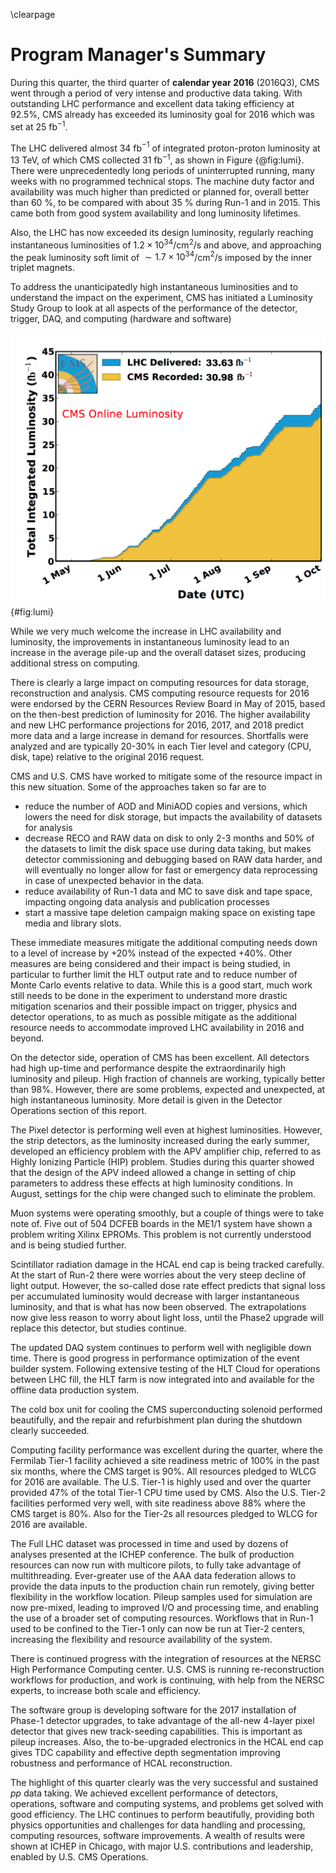 \clearpage

# Program Manager's Summary

During this quarter, the third quarter of  **calendar year 2016** (2016Q3), CMS went through a period of very intense and productive data taking. With outstanding LHC performance and excellent data taking efficiency at 92.5%, CMS already has exceeded its luminosity goal for 2016 which was set at 25 fb$^{-1}$.

The LHC delivered almost 34 fb$^{-1}$ of integrated proton-proton luminosity at 13 TeV, of which CMS collected  31 fb$^{-1}$, as shown in Figure {@fig:lumi}. There were unprecedentedly long periods of uninterrupted running, many weeks with no programmed technical stops. The machine duty factor and availability was much higher than predicted or planned for, overall better than 60 %, to be compared with about 35 % during Run-1 and in 2015. This came both from good system availability and long luminosity lifetimes.

Also, the LHC has now exceeded its design luminosity, regularly reaching instantaneous luminosities of $1.2 \times 10^{34}$/cm$^{2}$/s and above, and approaching the peak luminosity soft limit of $\sim 1.7 \times 10^{34}$/cm$^{2}$/s imposed by the inner triplet magnets. 

To address the unanticipatedly high instantaneous luminosities and to understand the impact on the experiment, CMS has initiated a Luminosity Study Group to look at all aspects of the performance of the detector, trigger, DAQ, and computing (hardware and software)

![Integrated luminosity accumulated during this quarter.](figures/2016-09-lumi.png){#fig:lumi}

While we very much welcome the increase in LHC availability and luminosity, the improvements in instantaneous luminosity lead to an increase in the average pile-up  and the overall dataset sizes, producing additional stress on computing.

There is clearly a large impact on computing resources for data storage, reconstruction and analysis. CMS computing resource requests for 2016 were endorsed by the CERN Resources Review Board in May of 2015, based on the then-best prediction of luminosity for 2016.  The higher availability and new LHC performance projections for 2016, 2017, and 2018 predict more data and a large increase in demand for resources. Shortfalls were analyzed and are typically 20-30% in each Tier level and category (CPU, disk, tape) relative to the original 2016 request.

CMS and U.S. CMS have worked to mitigate some of the resource impact in this new situation. Some of the approaches taken so far are to 

- reduce the number of AOD and MiniAOD copies and versions, which lowers the need for disk storage, but impacts the availability of datasets for analysis
- decrease RECO and RAW data on disk to only 2-3 months and 50% of the datasets to limit the disk space use during data taking, but makes detector commissioning and debugging based on RAW data harder, and will eventually no longer allow for fast or emergency data reprocessing in case of unexpected behavior in the data.
- reduce availability of Run-1 data and MC to save disk and tape space, impacting ongoing data analysis and publication processes
- start a massive tape deletion campaign making space on existing tape media and
  library slots.

These immediate measures mitigate the additional computing needs down to a level of increase by +20% instead of the expected +40%. Other measures are being considered and their impact is being studied, in particular to further limit the HLT output rate and to reduce number of Monte Carlo events relative to data. While this is a good start, much work still needs to be done in the experiment to understand more drastic mitigation scenarios and their possible impact on trigger, physics and detector operations,  to as much as possible mitigate as the additional resource needs to accommodate improved LHC availability in 2016 and beyond.

On the detector side, operation of CMS has been excellent. All detectors had high up-time and performance despite the extraordinarily high luminosity and pileup. High fraction of channels are working, typically better than 98%. However, there are some problems, expected and unexpected, at high instantaneous luminosity. More  detail is given in the Detector Operations section of this report. 

The Pixel detector is performing well even at highest luminosities. However, the strip detectors, as the luminosity increased during the early summer, developed an efficiency problem with the APV amplifier chip, referred to as Highly Ionizing Particle (HIP) problem. Studies during this quarter showed that the design of the APV indeed allowed a change in setting of chip parameters to address these effects at high luminosity conditions. In August, settings for the chip were changed such to eliminate the problem.

Muon systems were operating smoothly, but a couple of things were to take note of. Five out of 504 DCFEB boards in the ME1/1 system have shown a problem writing Xilinx EPROMs. This problem is not currently understood and is being studied further. 

Scintillator radiation damage in the HCAL end cap is being tracked carefully. At the start of Run-2 there were worries about the very steep decline of light output. However, the so-called dose rate effect predicts that signal loss per accumulated luminosity would decrease with larger instantaneous luminosity, and that is what has now been observed. The extrapolations now give less reason to worry about light loss, until the Phase2 upgrade will replace this detector, but studies continue. 

The updated DAQ system continues to perform well with negligible down time. There is good progress in performance optimization of the event builder system. Following extensive testing of the HLT Cloud for operations between LHC fill, the HLT farm is now integrated into and available for the offline data production system.

The cold box unit for cooling the CMS superconducting solenoid performed beautifully, and the repair and refurbishment plan during the shutdown clearly succeeded. 

Computing facility performance was excellent during the quarter, where the Fermilab Tier-1 facility achieved a site readiness metric of 100% in the past six months, where the CMS target is 90%. All resources pledged to WLCG for 2016 are available. The U.S. Tier-1 is highly used and over the quarter provided 47% of the total Tier-1 CPU time used by CMS. Also the U.S. Tier-2 facilities performed very well, with site readiness above 88% where the CMS target is 80%. Also for the Tier-2s all resources pledged to WLCG for 2016 are available.

The Full LHC dataset was processed in time and used by dozens of analyses presented at the ICHEP conference. The bulk of production resources can now run with multicore pilots, to fully take advantage of multithreading. Ever-greater use of the AAA data federation allows to provide the data inputs to the production chain run remotely, giving better flexibility in the workflow location.  Pileup samples used for simulation are now pre-mixed, leading to improved I/O and processing time, and enabling the use of a broader set of computing resources. Workflows that in Run-1 used to be confined to the Tier-1 only can now be run at Tier-2 centers, increasing the flexibility and resource availability of the system. 

There is continued progress with the integration of resources at the NERSC High Performance Computing center. U.S. CMS is running re-reconstruction workflows for production, and work is continuing, with help from the NERSC experts, to increase both scale and efficiency. 

The software group is developing software for the 2017 installation of Phase-1 detector upgrades, to take advantage of the all-new 4-layer pixel detector that gives new track-seeding capabilities. This is important as pileup increases. Also, the to-be-upgraded electronics in the HCAL end cap gives TDC capability and effective depth segmentation improving robustness and performance of HCAL reconstruction. 

The highlight of this quarter clearly was the very successful and sustained $pp$ data taking. We achieved excellent performance of detectors, operations, software and computing systems, and problems get solved with good efficiency. The LHC continues to perform beautifully, providing both physics opportunities and challenges for data handling and processing, computing resources, software improvements. A wealth of results were shown at ICHEP in Chicago, with major U.S. contributions and leadership, enabled by U.S. CMS Operations. 

